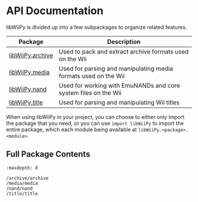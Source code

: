 # API Documentation

libWiiPy is divided up into a few subpackages to organize related features.

| Package                              | Description                                                     |
|--------------------------------------|-----------------------------------------------------------------|
| [libWiiPy.archive](/archive/archive) | Used to pack and extract archive formats used on the Wii        |
| [libWiiPy.media](/media/media)       | Used for parsing and manipulating media formats used on the Wii |
| [libWiiPy.nand](/nand/nand)          | Used for working with EmuNANDs and core system files on the Wii |
| [libWiiPy.title](/title/title)       | Used for parsing and manipulating Wii titles                    |

When using libWiiPy in your project, you can choose to either only import the package that you need, or you can use `import libWiiPy` to import the entire package, which each module being available at `libWiiPy.<package>.<module>`.

## Full Package Contents

```{toctree}
:maxdepth: 8

/archive/archive
/media/media
/nand/nand
/title/title
```
